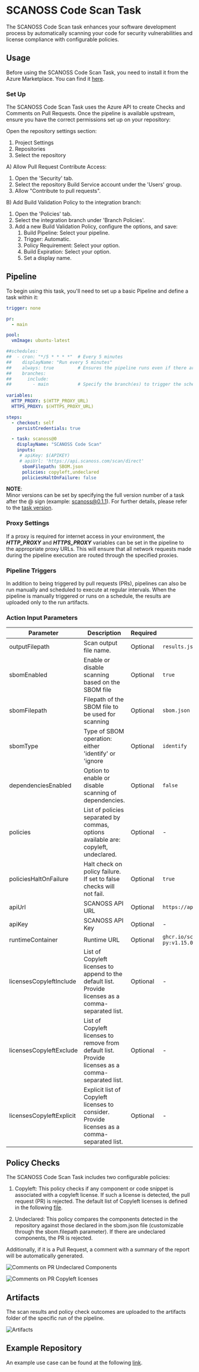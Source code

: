 # SCANOSS Code Scan Task
The SCANOSS Code Scan task enhances your software development process by automatically scanning your code for security vulnerabilities and license compliance with configurable policies.

## Usage
Before using the SCANOSS Code Scan Task, you need to install it from the Azure Marketplace. You can find it [here](https://marketplace.visualstudio.com/items?itemName=SCANOSS.scanoss-code-scan).

### Set Up

The SCANOSS Code Scan Task uses the Azure API to create Checks and Comments on Pull Requests. Once the pipeline is available upstream, ensure you have the correct permissions set up on your repository: 

Open the repository settings section:
  1. Project Settings
  2. Repositories
  3. Select the repository

A) Allow Pull Request Contribute Access:
  1. Open the 'Security' tab.
  2. Select the repository Build Service account under the 'Users' group.
  3. Allow "Contribute to pull requests".

B) Add Build Validation Policy to the integration branch:
  1. Open the 'Policies' tab.
  2. Select the integration branch under 'Branch Policies'.
  3. Add a new Build Validation Policy, configure the options, and save:
      1. Build Pipeline: Select your pipeline.
      2. Trigger: Automatic.
      3. Policy Requirement: Select your option.
      4. Build Expiration: Select your option.
      5. Set a display name.

## Pipeline
To begin using this task, you'll need to set up a basic Pipeline and define a task within it:

```yaml
trigger: none

pr:
  - main

pool:
  vmImage: ubuntu-latest

##schedules:
##  - cron: "*/5 * * * *"  # Every 5 minutes
##    displayName: "Run every 5 minutes"
##    always: true         # Ensures the pipeline runs even if there are no code changes
##    branches:
##      include:
##        - main           # Specify the branch(es) to trigger the schedule on  
  
variables:
  HTTP_PROXY: $(HTTP_PROXY_URL)
  HTTPS_PROXY: $(HTTPS_PROXY_URL)   

steps:
  - checkout: self
    persistCredentials: true

  - task: scanoss@0
    displayName: "SCANOSS Code Scan"
    inputs:
     # apiKey: $(APIKEY)
     # apiUrl: 'https://api.scanoss.com/scan/direct'
      sbomFilepath: SBOM.json
      policies: copyleft,undeclared
      policiesHaltOnFailure: false
```

**NOTE**:  
Minor versions can be set by specifying the full version number of a task after the @ sign (example: scanoss@0.1.1). For further details, please refer to the [task version](https://learn.microsoft.com/en-us/azure/devops/pipelines/process/tasks?view=azure-devops&tabs=yaml#task-versions).

### Proxy Settings
If a proxy is required for internet access in your environment, the ***HTTP_PROXY*** and ***HTTPS_PROXY*** variables can be set in the pipeline to the appropriate proxy URLs. This will ensure that all network requests made during the pipeline execution are routed through the specified proxies.

### Pipeline Triggers
In addition to being triggered by pull requests (PRs), pipelines can also be run manually and scheduled to execute at regular intervals.
When the pipeline is manually triggered or runs on a schedule, the results are uploaded only to the run artifacts.

### Action Input Parameters

| **Parameter**            | **Description**                                                                    | **Required** | **Default**                          | 
|--------------------------|------------------------------------------------------------------------------------|--------------|--------------------------------------|
| outputFilepath           | Scan output file name.                                                             | Optional     | `results.json`                       |
| sbomEnabled              | Enable or disable scanning based on the SBOM file                                  | Optional     | `true`                               |
| sbomFilepath             | Filepath of the SBOM file to be used for scanning                                  | Optional     | `sbom.json`                          |
| sbomType                 | Type of SBOM operation: either 'identify' or 'ignore                               | Optional     | `identify`                           |
| dependenciesEnabled      | Option to enable or disable scanning of dependencies.                              | Optional     | `false`                              |
| policies                 | List of policies separated by commas, options available are: copyleft, undeclared. | Optional     | -                                    |
| policiesHaltOnFailure    | Halt check on policy failure. If set to false checks will not fail.                | Optional     | `true`                               |
| apiUrl                   | SCANOSS API URL                                                                    | Optional     | `https://api.osskb.org/scan/direct`  |
| apiKey                   | SCANOSS API Key                                                                    | Optional     | -                                    |
| runtimeContainer         | Runtime URL                                                                        | Optional     | `ghcr.io/scanoss/scanoss-py:v1.15.0` |
| licensesCopyleftInclude  | List of Copyleft licenses to append to the default list. Provide licenses as a comma-separated list. | Optional     | -                                    |
| licensesCopyleftExclude  | List of Copyleft licenses to remove from default list. Provide licenses as a comma-separated list.   | Optional     | -                                    |
| licensesCopyleftExplicit | Explicit list of Copyleft licenses to consider. Provide licenses as a comma-separated list.          | Optional     | -                                    |


## Policy Checks
The SCANOSS Code Scan Task includes two configurable policies:

1. Copyleft: This policy checks if any component or code snippet is associated with a copyleft license. If such a
   license is detected, the pull request (PR) is rejected. The default list of Copyleft licenses is defined in the following [file](https://github.com/scanoss/ado-code-scan/blob/main/src/utils/license.utils.ts).

2. Undeclared: This policy compares the components detected in the repository against those declared in the sbom.json
   file (customizable through the sbom.filepath parameter). If there are undeclared components, the PR is rejected.

Additionally, if it is a Pull Request, a comment with a summary of the report will be automatically generated.

![Comments on PR Undeclared Components](https://github.com/scanoss/integration-azure-DevOps/blob/main/.github/assets/pr_comment_undeclared_components.png?raw=true)


![Comments on PR Copyleft licenses](https://github.com/scanoss/integration-azure-DevOps/blob/main/.github/assets/pr_comment_copyleft.png?raw=true)


## Artifacts
The scan results and policy check outcomes are uploaded to the artifacts folder of the specific run of the pipeline.

![Artifacts](https://github.com/scanoss/integration-azure-DevOps/blob/main/.github/assets/results_artifact.png?raw=true)


## Example Repository
An example use case can be found at the following [link](https://dev.azure.com/scanoss/scanoss-ado-integration-demo).